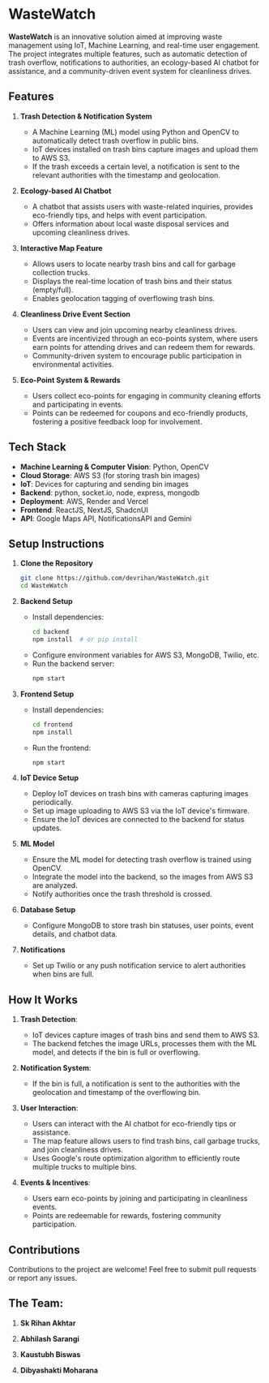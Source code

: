  # WasteWatch

**WasteWatch** is an innovative solution aimed at improving waste management using IoT, Machine Learning, and real-time user engagement. The project integrates multiple features, such as automatic detection of trash overflow, notifications to authorities, an ecology-based AI chatbot for assistance, and a community-driven event system for cleanliness drives.

## Features

1. **Trash Detection & Notification System**  
   - A Machine Learning (ML) model using Python and OpenCV to automatically detect trash overflow in public bins.
   - IoT devices installed on trash bins capture images and upload them to AWS S3.
   - If the trash exceeds a certain level, a notification is sent to the relevant authorities with the timestamp and geolocation.

2. **Ecology-based AI Chatbot**  
   - A chatbot that assists users with waste-related inquiries, provides eco-friendly tips, and helps with event participation.
   - Offers information about local waste disposal services and upcoming cleanliness drives.

3. **Interactive Map Feature**  
   - Allows users to locate nearby trash bins and call for garbage collection trucks.
   - Displays the real-time location of trash bins and their status (empty/full).
   - Enables geolocation tagging of overflowing trash bins.

4. **Cleanliness Drive Event Section**  
   - Users can view and join upcoming nearby cleanliness drives.
   - Events are incentivized through an eco-points system, where users earn points for attending drives and can redeem them for rewards.
   - Community-driven system to encourage public participation in environmental activities.

5. **Eco-Point System & Rewards**  
   - Users collect eco-points for engaging in community cleaning efforts and participating in events.
   - Points can be redeemed for coupons and eco-friendly products, fostering a positive feedback loop for involvement.

## Tech Stack

- **Machine Learning & Computer Vision**: Python, OpenCV
- **Cloud Storage**: AWS S3 (for storing trash bin images)
- **IoT**: Devices for capturing and sending bin images
- **Backend**: python, socket.io, node, express, mongodb
- **Deployment**: AWS, Render and Vercel
- **Frontend**: ReactJS, NextJS, ShadcnUI
- **API**: Google Maps API, NotificationsAPI and Gemini

## Setup Instructions

1. **Clone the Repository**
   ```bash
   git clone https://github.com/devrihan/WasteWatch.git
   cd WasteWatch
   ```

2. **Backend Setup**
   - Install dependencies:
     ```bash
     cd backend
     npm install  # or pip install
     ```
   - Configure environment variables for AWS S3, MongoDB, Twilio, etc.
   - Run the backend server:
     ```bash
     npm start
     ```

3. **Frontend Setup**
   - Install dependencies:
     ```bash
     cd frontend
     npm install
     ```
   - Run the frontend:
     ```bash
     npm start
     ```

4. **IoT Device Setup**
   - Deploy IoT devices on trash bins with cameras capturing images periodically.
   - Set up image uploading to AWS S3 via the IoT device's firmware.
   - Ensure the IoT devices are connected to the backend for status updates.

5. **ML Model**
   - Ensure the ML model for detecting trash overflow is trained using OpenCV.
   - Integrate the model into the backend, so the images from AWS S3 are analyzed.
   - Notify authorities once the trash threshold is crossed.

6. **Database Setup**
   - Configure MongoDB to store trash bin statuses, user points, event details, and chatbot data.

7. **Notifications**
   - Set up Twilio or any push notification service to alert authorities when bins are full.

## How It Works

1. **Trash Detection**:  
   - IoT devices capture images of trash bins and send them to AWS S3.
   - The backend fetches the image URLs, processes them with the ML model, and detects if the bin is full or overflowing.

2. **Notification System**:  
   - If the bin is full, a notification is sent to the authorities with the geolocation and timestamp of the overflowing bin.

3. **User Interaction**:  
   - Users can interact with the AI chatbot for eco-friendly tips or assistance.
   - The map feature allows users to find trash bins, call garbage trucks, and join cleanliness drives.
   - Uses Google's route optimization algorithm to efficiently route multiple trucks to multiple bins.

4. **Events & Incentives**:  
   - Users earn eco-points by joining and participating in cleanliness events.
   - Points are redeemable for rewards, fostering community participation.

## Contributions

Contributions to the project are welcome! Feel free to submit pull requests or report any issues.

## The Team:

1. **Sk Rihan Akhtar**

2. **Abhilash Sarangi**

3. **Kaustubh Biswas**  

4. **Dibyashakti Moharana** 
